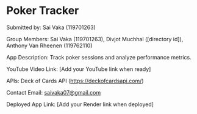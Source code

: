 # Poker Tracker

Submitted by: Sai Vaka (119701263)

Group Members: Sai Vaka (119701263), Divjot Muchhal ([directory id]), Anthony Van Rheenen (119762110)

App Description: Track poker sessions and analyze performance metrics.

YouTube Video Link: [Add your YouTube link when ready]

APIs: Deck of Cards API (https://deckofcardsapi.com/)

Contact Email: saivaka07@gmail.com

Deployed App Link: [Add your Render link when deployed]
